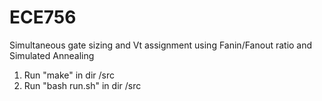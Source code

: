 # ECE756
Simultaneous gate sizing and Vt assignment using Fanin/Fanout ratio and Simulated Annealing

1. Run "make" in dir /src
2. Run "bash run.sh" in dir /src

